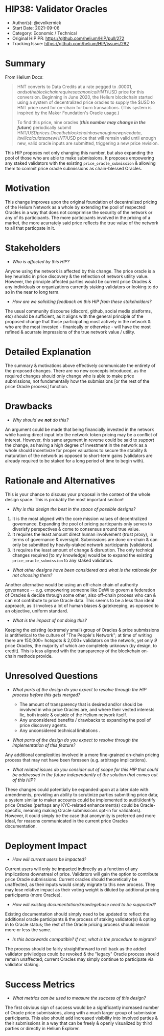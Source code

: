 # HIP38: Validator Oracles

- Author(s): @cvolkernick
- Start Date: 2021-09-06
- Category: Economic / Technical
- Original HIP PR: <https://github.com/helium/HIP/pull/272>
- Tracking Issue: <https://github.com/helium/HIP/issues/282>

# Summary

From Helium Docs:

> HNT converts to Data Credits at a rate pegged to $.00001 , and so the blockchain requires a canonical HNT/$USD price for this conversion. Beginning in June 2020, the Helium blockchain started using a system of decentralized price oracles to supply the $USD to HNT price used for on-chain for burn transactions. (This system is inspired by the Maker Foundation's Oracle usage.)
>
> To find this price, nine oracles (**_this number may change in the future_**) periodically submit HNT/$USD prices. Once the blockchain has enough new price data, it will calculate a new HNT/$USD price that will remain valid until enough new, valid oracle inputs are submitted, triggering a new price revision.

This HIP proposes not only changing this number, but also expanding the pool of those who are able to make submissions. It proposes empowering any staked validators with the existing `price_oracle_submission` & allowing them to commit price oracle submissions as chain-blessed Oracles.

# Motivation

This change improves upon the original foundation of decentralized pricing of the Helium Network as a whole by extending the pool of respected Oracles in a way that does not comprimise the security of the network or any of its participants. The more participants involved in the pricing of a market, the more acurrately said price reflects the true value of the network to all that particpate in it.

# Stakeholders

- _Who is affected by this HIP?_

Anyone using the network is affected by this change. The price oracle is a key heuristic in price discovery & the reflection of network utility value. However, the principle affected parties would be current price Oracles & any individuals or organizations currently staking validators or looking to do so in the near to long term.

- _How are we soliciting feedback on this HIP from these stakeholders?_

The usual community discourse (discord, github, social media platforms, etc) should be sufficient, as it aligns with the general principle of the proposed change that those participating most actively in the network & who are the most invested - finanically or otherwise - will have the most refined & acurrate impressions of the true network value / utility.

# Detailed Explanation

The summary & motivations above effectively communicate the entirety of the proposed changes. There are no new concepts introduced, as the required changes should only change who is able to make price submissions, not fundamentally how the submissions [or the rest of the price Oracle process] function.

# Drawbacks

- _Why should we_ **_not_** _do this?_

An argument could be made that being financially invested in the network while having direct input into the network token pricing may be a conflict of interest. However, this same argument in reverse could be said to _support_ the change, as having a high degree of investment in the network as a whole should incentivize for proper valuations to secure the stability & maturation of the network as opposed to short-term gains (validators are already required to be staked for a long period of time to begin with).

# Rationale and Alternatives

This is your chance to discuss your proposal in the context of the whole design
space. This is probably the most important section!

- _Why is this design the best in the space of possible designs?_

1. It is the most aligned with the core mission values of decentralized governance. Expanding the pool of pricing particpants only serves to diverisfy perspectives & come to consensus around true value.
2. It requires the least amount direct human involvement (trust proxy), in terms of governance & oversight. Submissions are done on-chain & can only be submitted by heavily-staked network participants (validators).
3. It requires the least amount of change & disruption. The only technical changes required [to my knowledge] would be to expand the existing `price_oracle_submission` to any staked validators.

- _What other designs have been considered and what is the rationale for not
  choosing them?_

Another alternative would be using an off-chain chain of authority governance -- e.g. empowering someone like DeWi to govern a federation of Oracles & decide through some other, also off-chain process who can & can not contribute to price Oracle data. This seems to be a less than ideal approach, as it involves a lot of human biases & gatekeeping, as opposed to an objective, uniform standard.

- _What is the impact of not doing this?_

Keeping the existing (extremely small) group of Oracles & price submissions is antithetical to the culture of "The People's Network"; at time of writing there are 150,000+ hotspots & 2,000+ validators on the network, yet only _9_ price Oracles, the majority of which are completely unknown (by design, to credit). This is less aligned with the transparency of the blockchain on-chain methods provide.

# Unresolved Questions

- _What parts of the design do you expect to resolve through the HIP process
  before this gets merged?_

  - The amount of transparency that is desired and/or should be involved in who price Oracles are, and where their vested interests lie, both inside & outside of the Helium network itself.
  - Any unconsidered benefits / drawbacks to expanding the pool of price discovery agents.
  - Any unconsidered technical limitations .

- _What parts of the design do you expect to resolve through the implementation
  of this feature?_

Any additional complexities involved in a more fine-grained on-chain pricing process that may not have been foreseen (e.g. arbitrage implications).

- _What related issues do you consider out of scope for this HIP that could be
  addressed in the future independently of the solution that comes out of this
  HIP?_

These changes could potentially be expanded upon at a later date with amendments, providing an ability to scrutinize parties submitting price data; a system similar to maker accounts could be implemented to audit/identify price Oracles (perhaps any KYC-related enhancement(s) could be Oracle-specific, meaning making Oracle submissions opt-in for validators). However, it could simply be the case that anonymity is preferred and more ideal, for reasons communicated in the current price Oracles documentation.

# Deployment Impact

- _How will current users be impacted?_

Current users will only be impacted indirectly as a function of any implications downstreal of price. Validators will gain the option to contribute price Oracle submissions. Current oracles should theoretically be unaffected, as their inputs would simply migrate to this new process. They may lose relative impact as their voting weight is diluted by addtional pricing participants (more Oracles).

- _How will existing documentation/knowlegebase need to be supported?_

Existing documentation should simply need to be updated to reflect the additional oracle participants & the process of staking validator(s) & opting in to Oracle status; the rest of the Oracle pricing process should remain more or less the same.

- _Is this backwards compatible? If not, what is the procedure to migrate?_

The process should be fairly straightforward to roll back as the added validator priviledges could be revoked & the "legacy" Oracle process should remain unaffected; current Oracles may simply continue to participate via validator staking.

# Success Metrics

- _What metrics can be used to measure the success of this design?_

The first obvious sign of success would be a significantly increased number of Oracle price submissions, along with a much larger group of submission participants. This also should add increased visibility into involved parties & their submissions in a way that can be freely & openly visualized by third parties or directly in Helium Explorer.
